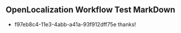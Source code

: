 ## OpenLocalization Workflow Test MarkDown
* f97eb8c4-11e3-4abb-a41a-93f912dff75e 
thanks!<!--HONumber=Mar16_HO3-->
